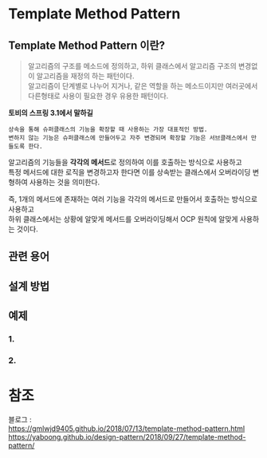 # Template Method Pattern   

## Template Method Pattern 이란?   
> 알고리즘의 구조를 메소드에 정의하고, 하위 클래스에서 알고리즘 구조의 변경없이 알고리즘을 재정의 하는 패턴이다.     
> 알고리즘이 단계별로 나누어 지거나, 같은 역할을 하는 메소드이지만 여러곳에서 다른형태로 사용이 필요한 경우 유용한 패턴이다.    
 
**토비의 스프링 3.1에서 말하길**      
```
상속을 통해 슈퍼클래스의 기능을 확장할 때 사용하는 가장 대표적인 방법.           
변하지 않는 기능은 슈퍼클래스에 만들어두고 자주 변경되며 확장할 기능은 서브클래스에서 만들도록 한다.      
```    
   
알고리즘의 기능들을 **각각의 메서드**로 정의하여 이를 호출하는 방식으로 사용하고       
특정 메서드에 대한 로직을 변경하고자 한다면 이를 상속받는 클래스에서 오버라이딩 변형하여 사용하는 것을 의미한다.       
   
즉, 1개의 메서드에 존재하는 여러 기능을 각각의 메서드로 만들어서 호출하는 방식으로 사용하고     
하위 클래스에서는 상황에 알맞게 메서드를 오버라이딩해서 OCP 원칙에 알맞게 사용하는 것이다.        

## 관련 용어  

## 설계 방법 

## 예제 
### 1.
### 2.

# 참조 
블로그 :    
https://gmlwjd9405.github.io/2018/07/13/template-method-pattern.html       
https://yaboong.github.io/design-pattern/2018/09/27/template-method-pattern/       
